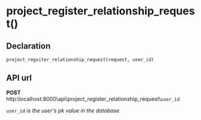 # project_register_relationship_request()
## Declaration
`project_regsiter_relationship_request(request, user_id)`

## API url
**POST** http:\\localhost:8000\api\project_register_relationship_request\\`user_id`

`user_id` *is the user's pk value in the database*
